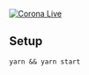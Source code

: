 [![Corona Live](https://s3.ap-northeast-2.amazonaws.com/assets.corona-live.com/corona-live-readme.png)](https://corona-live.com)

## Setup

```
yarn && yarn start
```
